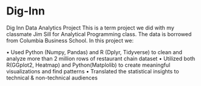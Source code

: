 # Dig-Inn
Dig Inn Data Analytics Project
This is a term project we did with my classmate Jim Sill for Analytical Programming class. The data is borrowed from Columbia Business School. 
In this project we:

•	Used Python (Numpy, Pandas) and R (Dplyr, Tidyverse) to clean and analyze more than 2 million rows of 
restaurant chain dataset
•	Utilized both R(GGplot2, Heatmap) and Python(Matplolib) to create meaningful visualizations and find patterns
•	Translated the statistical insights to technical & non-technical audiences
